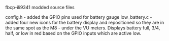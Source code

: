 fbcp-ili9341 modded source files

config.h - added the GPIO pins used for battery gauge
low_battery.c - added four new icons for the battery display and repositioned so they are in the same spot as the M8 - under the VU meters. Displays battery full, 3/4, half, or low in red based on the GPIO inputs which are active low.

